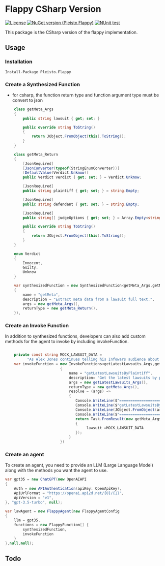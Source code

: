 # Flappy CSharp Version

[![License](https://img.shields.io/github/license/pleisto/flappy)](../../LICENSE)
[![NuGet version (Pleisto.Flappy)](https://img.shields.io/nuget/v/Pleisto.Flappy.svg?style=flat-square)](https://www.nuget.org/packages/Pleisto.Flappy/)
[![NUnit test](https://github.com/pleisto/flappy/actions/workflows/csharp-ci.yml/badge.svg)](https://github.com/pleisto/flappy/actions/workflows/csharp-ci.yml)

This package is the CSharp version of the flappy implementation.

## Usage

### Installation

```
Install-Package Pleisto.Flappy
```


### Create a Synthesized Function
 * for csharp, the function return type and function argument type must be convert to json
```csharp
    class getMeta_Args
    {
        public string lawsuit { get; set; }

        public override string ToString()
        {
            return JObject.FromObject(this).ToString();
        }
    }

    class getMeta_Return
    {
        [JsonRequired]
        [JsonConverter(typeof(StringEnumConverter))]
        [DefaultValue(Verdict.Unknow)]
        public Verdict verdict { get; set; } = Verdict.Unknow;

        [JsonRequired]
        public string plaintiff { get; set; } = string.Empty;

        [JsonRequired]
        public string defendant { get; set; } = string.Empty;

        [JsonRequired]
        public string[] judgeOptions { get; set; } = Array.Empty<string>();

        public override string ToString()
        {
            return JObject.FromObject(this).ToString();
        }
    }

    enum Verdict
    {
        Innocent,
        Guilty,
        Unknow
    }

    var synthesizedFunction = new SynthesizedFunction<getMeta_Args,getMeta_Return>(new SynthesizedFunctionDefinition<getMeta_Args,getMeta_Return>
    {
        name = "getMeta",
        description = "Extract meta data from a lawsuit full text.",
        args = new getMeta_Args(),
        returnType = new getMeta_Return(),
    }),
```

### Create an Invoke Function
In addition to synthesized functions, developers can also add custom methods for the agent to invoke by including invokeFunction.

``` csharp

    private const string MOCK_LAWSUIT_DATA =
          "As Alex Jones continues telling his Infowars audience about his money problems and pleads for them to buy his products, his own documents show life is not all that bad — his net worth is around $14 million and his personal spending topped $93,000 in July alone, including thousands of dollars on meals and entertainment. The conspiracy theorist and his lawyers file monthly financial reports in his personal bankruptcy case, and the latest one has struck a nerve with the families of victims of Sandy Hook Elementary School shooting. They're still seeking the $1.5 billion they won last year in lawsuits against Jones and his media company for repeatedly calling the 2012 massacre a hoax on his shows. “It is disturbing that Alex Jones continues to spend money on excessive household expenditures and his extravagant lifestyle when that money rightfully belongs to the families he spent years tormenting,” said Christopher Mattei, a Connecticut lawyer for the families. “The families are increasingly concerned and will continue to contest these matters in court.” In an Aug. 29 court filing, lawyers for the families said that if Jones doesn’t reduce his personal expenses to a “reasonable” level, they will ask the bankruptcy judge to bar him from “further waste of estate assets,” appoint a trustee to oversee his spending, or dismiss the bankruptcy case. On his Infowars show Tuesday, Jones said he’s not doing anything wrong.";
    var invokeFunction = new InvokeFunctions<getLatestLawsuits_Args,getMeta_Args>(new InvokeFunctionDefinition<getLatestLawsuits_Args, getMeta_Args>
                         {
                             name = "getLatestLawsuitsByPlaintiff",
                             description= "Get the latest lawsuits by plaintiff.",
                             args = new getLatestLawsuits_Args(),
                             returnType = new getMeta_Args(),
                             resolve = (args) =>
                             {
                                Console.WriteLine($"====================== getLatestLawsuitsByPlaintiff call =========================");
                                Console.WriteLine($"getLatestLawsuitsByPlaintiff called");
                                Console.WriteLine(JObject.FromObject(args).ToString());
                                Console.WriteLine($"====================== getLatestLawsuitsByPlaintiff call =========================");
                                return Task.FromResult(new getMeta_Args
                                {
                                     lawsuit =MOCK_LAWSUIT_DATA
                                });
                             }
                         })
```



### Create an agent
To create an agent, you need to provide an LLM (Large Language Model) along with the methods you want the agent to use.

```csharp
var gpt35 = new ChatGPT(new OpenAIAPI
{
    Auth = new APIAuthentication(apiKey: OpenApiKey),
    ApiUrlFormat = "https://openai.api2d.net/{0}/{1}",
    ApiVersion = "v1",
}, "gpt-3.5-turbo", null);

var lawAgent = new FlappyAgent(new FlappyAgentConfig
{
    llm = gpt35,
    functions = new FlappyFunction[] {
        synthesizedFunction,
        invokeFunction
    }
},null,null);
```


## Todo

